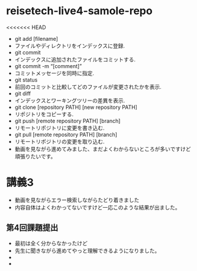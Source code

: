 # reisetech-live4-samole-repo

<<<<<<< HEAD
- git add [filename]
- ファイルやディレクトリをインデックスに登録.
- git commit
- インデックスに追加されたファイルをコミットする.
- git commit -m “[comment]”
- コミットメッセージを同時に指定.
- git status
- 前回のコミットと比較してどのファイルが変更されたかを表示.
- git diff
- インデックスとワーキングツリーの差異を表示.
-  git clone [repository PATH] [new repository PATH]
- リポジトリをコピーする.
- git push [remote repository PATH] [branch]
- リモートリポジトリに変更を書き込む.
- git pull [remote repository PATH] [branch]
- リモートリポジトリの変更を取り込む.
- 動画を見ながら進めてみました、まだよくわからないところが多いですけど頑張りたいです。


# 講義3
- 動画を見ながらエラー検索しながらたどり着きました
- 内容自体はよくわかってないですけど一応このような結果が出ました。



## 第4回課題提出
- 最初は全く分からなかったけど
- 先生に聞きながら進めてやっと理解できるようになりました。
- 
-
